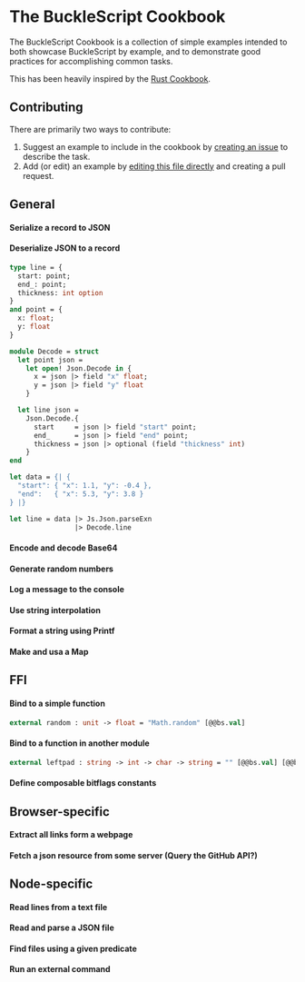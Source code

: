 # The BuckleScript Cookbook

The BuckleScript Cookbook is a collection of simple examples intended to both showcase BuckleScript by example, and to demonstrate good practices for accomplishing common tasks.

This has been heavily inspired by the [Rust Cookbook](https://brson.github.io/rust-cookbook/).

## Contributing

There are primarily two ways to contribute:

1. Suggest an example to include in the cookbook by [creating an issue](https://github.com/glennsl/bucklescript-cookbook/issues/new) to describe the task.
2. Add (or edit) an example by [editing this file directly](https://github.com/glennsl/bucklescript-cookbook/edit/master/README.md) and creating a pull request.

## General

#### Serialize a record to JSON
#### Deserialize JSON to a record
```ml
type line = {
  start: point;
  end_: point;
  thickness: int option
}
and point = {
  x: float;
  y: float
}

module Decode = struct
  let point json =
    let open! Json.Decode in {
      x = json |> field "x" float;
      y = json |> field "y" float
    }

  let line json =
    Json.Decode.{
      start     = json |> field "start" point;
      end_      = json |> field "end" point;
      thickness = json |> optional (field "thickness" int)
    }
end

let data = {| {
  "start": { "x": 1.1, "y": -0.4 },
  "end":   { "x": 5.3, "y": 3.8 }
} |}

let line = data |> Js.Json.parseExn
                |> Decode.line
```

#### Encode and decode Base64
#### Generate random numbers
#### Log a message to the console
#### Use string interpolation
#### Format a string using Printf
#### Make and usa a Map

## FFI

#### Bind to a simple function
```ml
external random : unit -> float = "Math.random" [@@bs.val]
```

#### Bind to a function in another module
```ml
external leftpad : string -> int -> char -> string = "" [@@bs.val] [@@bs.module "left-pad"]
```

#### Define composable bitflags constants

## Browser-specific

#### Extract all links form a webpage
#### Fetch a json resource from some server (Query the GitHub API?)

## Node-specific

#### Read lines from a text file
#### Read and parse a JSON file
#### Find files using a given predicate
#### Run an external command
